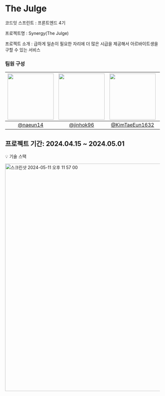 # The Julge

코드잇 스프린트 : 프론트엔드 4기

프로젝트명 : Synergy(The Julge)

프로젝트 소개 : 급하게 일손이 필요한 자리에 더 많은 시급을 제공해서 아르바이트생을 구할 수 있는 서비스

### 팀원 구성

| <img src="https://avatars.githubusercontent.com/u/84865501?v=4,naeun14,naeun_,https://github.com/naeun14" width="150" height="150"/> | <img src="https://avatars.githubusercontent.com/u/59686080?v=4,jinhok96,,https://github.com/jinhok96" width="150" height="150"/> | <img src="https://avatars.githubusercontent.com/u/155213331?v=4,KimTaeEun1632,,https://github.com/KimTaeEun1632" width="150" height="150"/> | <img src="https://avatars.githubusercontent.com/u/96658105?v=4,kong33,,https://github.com/kong33" width="150" height="150"/> | <img src="https://avatars.githubusercontent.com/u/110177217?v=4,min3eo,,https://github.com/min3eo" width="150" height="150"/> |
| :----------------------------------------------------------------------------------------------------------------------------------: | :------------------------------------------------------------------------------------------------------------------------------: | :-----------------------------------------------------------------------------------------------------------------------------------------: | :--------------------------------------------------------------------------------------------------------------------------: | :---------------------------------------------------------------------------------------------------------------------------: |
|                                                [@naeun14](https://github.com/naeun14)                                                |                                             [@jinhok96](https://github.com/jinhok96)                                             |                                             [@KimTaeEun1632](https://github.com/KimTaeEun1632)                                              |                                             [@kong33](https://github.com/kong33)                                             |                                             [@min3eo](https://github.com/min3eo)                                              |

## 프로젝트 기간: 2024.04.15 ~ 2024.05.01



💡 기술 스택

<img width="741" alt="스크린샷 2024-05-11 오후 11 57 00" src="https://github.com/kong33/The-Julge/assets/96658105/72ed6f01-e0f8-4342-bf07-ecaf8ef83beb">
